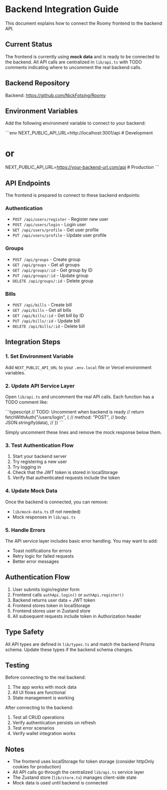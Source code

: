 # Backend Integration Guide

This document explains how to connect the Roomy frontend to the backend API.

## Current Status

The frontend is currently using **mock data** and is ready to be connected to the backend. All API calls are centralized in `lib/api.ts` with TODO comments indicating where to uncomment the real backend calls.

## Backend Repository

Backend: https://github.com/NickFotsing/Roomy

## Environment Variables

Add the following environment variable to connect to your backend:

\`\`\`env
NEXT_PUBLIC_API_URL=http://localhost:3001/api  # Development
# or
NEXT_PUBLIC_API_URL=https://your-backend-url.com/api  # Production
\`\`\`

## API Endpoints

The frontend is prepared to connect to these backend endpoints:

### Authentication
- `POST /api/users/register` - Register new user
- `POST /api/users/login` - Login user
- `GET /api/users/profile` - Get user profile
- `PUT /api/users/profile` - Update user profile

### Groups
- `POST /api/groups` - Create group
- `GET /api/groups` - Get all groups
- `GET /api/groups/:id` - Get group by ID
- `PUT /api/groups/:id` - Update group
- `DELETE /api/groups/:id` - Delete group

### Bills
- `POST /api/bills` - Create bill
- `GET /api/bills` - Get all bills
- `GET /api/bills/:id` - Get bill by ID
- `PUT /api/bills/:id` - Update bill
- `DELETE /api/bills/:id` - Delete bill

## Integration Steps

### 1. Set Environment Variable

Add `NEXT_PUBLIC_API_URL` to your `.env.local` file or Vercel environment variables.

### 2. Update API Service Layer

Open `lib/api.ts` and uncomment the real API calls. Each function has a TODO comment like:

\`\`\`typescript
// TODO: Uncomment when backend is ready
// return fetchWithAuth("/users/login", {
//   method: "POST",
//   body: JSON.stringify(data),
// })
\`\`\`

Simply uncomment these lines and remove the mock response below them.

### 3. Test Authentication Flow

1. Start your backend server
2. Try registering a new user
3. Try logging in
4. Check that the JWT token is stored in localStorage
5. Verify that authenticated requests include the token

### 4. Update Mock Data

Once the backend is connected, you can remove:
- `lib/mock-data.ts` (if not needed)
- Mock responses in `lib/api.ts`

### 5. Handle Errors

The API service layer includes basic error handling. You may want to add:
- Toast notifications for errors
- Retry logic for failed requests
- Better error messages

## Authentication Flow

1. User submits login/register form
2. Frontend calls `authApi.login()` or `authApi.register()`
3. Backend returns user data + JWT token
4. Frontend stores token in localStorage
5. Frontend stores user in Zustand store
6. All subsequent requests include token in Authorization header

## Type Safety

All API types are defined in `lib/types.ts` and match the backend Prisma schema. Update these types if the backend schema changes.

## Testing

Before connecting to the real backend:
1. The app works with mock data
2. All UI flows are functional
3. State management is working

After connecting to the backend:
1. Test all CRUD operations
2. Verify authentication persists on refresh
3. Test error scenarios
4. Verify wallet integration works

## Notes

- The frontend uses localStorage for token storage (consider httpOnly cookies for production)
- All API calls go through the centralized `lib/api.ts` service layer
- The Zustand store (`lib/store.ts`) manages client-side state
- Mock data is used until backend is connected

